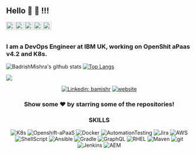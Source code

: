 ## Hello 👋 👋 !!!

<a href="https://twitter.com/bamishr">
  <img align="left" alt="Pawan's Twitter" width="22px" src="https://cdn.jsdelivr.net/npm/simple-icons@v3/icons/twitter.svg" />
</a>
<a href="https://linkedin.com/in/badrish-kumar-29a594b2">
  <img align="left" alt="Pawan's Linkdein" width="22px" src="https://cdn.jsdelivr.net/npm/simple-icons@v3/icons/linkedin.svg" />
</a>
<a href="https://github.com/bamishr">
  <img align="left" alt="Pawan's Github" width="22px" src="https://cdn.jsdelivr.net/npm/simple-icons@v3/icons/github.svg" />
</a>
<a href="https://t.me/badrishmishra">
  <img align="left" alt="Pawan's Telegram" width="22px" src="https://cdn.jsdelivr.net/npm/simple-icons@v3/icons/telegram.svg" />
</a>
<a href="https://www.facebook.com/badrish.mishra.5/">
  <img align="left" alt="Pawan's Facebook" width="22px" src="https://cdn.jsdelivr.net/npm/simple-icons@v3/icons/facebook.svg" />
</a>
<br/>
<br/>

### I am a DevOps Engineer at IBM UK, working on OpenShit aPaas v4.2 and K8s.

![BadrishMishra's github stats](https://github-readme-stats.vercel.app/api?username=bamishr&show_icons=true&count_private=true&theme=radical)
[![Top Langs](https://github-readme-stats.vercel.app/api/top-langs/?username=bamishr&count_private=true&layout=compact&theme=radical)](https://github.com/anuraghazra/github-readme-stats)

![](https://komarev.com/ghpvc/?username=bamishr)

<div align="center">
  
[![Linkedin: bamishr](https://img.shields.io/badge/-badrishmishra-blue?style=flat-square&logo=Linkedin&logoColor=white&link=https://www.linkedin.com/in/bamishr/)](https://www.linkedin.com/in/bamishr/)
[![website](https://img.shields.io/badge/PortfolioWebsite-bamishr.github.io-2648ff?style=flat-square&logo=google-chrome)](https://bamishr.github.io/)

### Show some ❤️ by starring some of the repositories!


<h3>SKILLS</h3>
<p>
  <img alt="K8s" src="https://img.shields.io/badge/-kubernetes-45b8d8?style=flat-square&logo=react&logoColor=white" />
  <img alt="Openshift-aPaaS" src="https://img.shields.io/badge/-Openshift aPaaS v4.2-8DD6F9?style=flat-square&logo=webpack&logoColor=white" /> 
  <img alt="Docker" src="https://img.shields.io/badge/-Docker-46a2f1?style=flat-square&logo=docker&logoColor=white" />
  <img alt="AutomationTesting" src="https://img.shields.io/badge/-AutomationTesting-2088FF?style=flat-square&logo=github-actions&logoColor=white" />
  <img alt="Jira" src="https://img.shields.io/badge/-Atllasian Jira-1a73e8?style=flat-square&logo=google-cloud&logoColor=white" />
  <img alt="AWS" src="https://img.shields.io/badge/-AWS-007ACC?style=flat-square&logo=typescript&logoColor=white" />
  <img alt="ShellScript" src="https://img.shields.io/badge/-ShellScript-5849BE?style=flat-square&logo=insomnia&logoColor=white" />
    <img alt="Ansible" src="https://img.shields.io/badge/-Ansible-430098?style=flat-square&logo=heroku&logoColor=white" />
  <img alt="Gradle" src="https://img.shields.io/badge/-Gradle-764ABC?style=flat-square&logo=redux&logoColor=white" />
  <img alt="GraphQL" src="https://img.shields.io/badge/-GraphQL-E10098?style=flat-square&logo=graphql&logoColor=white" />
  <img alt="RHEL" src="https://img.shields.io/badge/-RHEL-CC6699?style=flat-square&logo=sass&logoColor=white" />
  <img alt="Maven" src="https://img.shields.io/badge/-Maven-db7092?style=flat-square&logo=styled-components&logoColor=white" />
  <img alt="git" src="https://img.shields.io/badge/-Git-F05032?style=flat-square&logo=git&logoColor=white" />
  <img alt="Jenkins" src="https://img.shields.io/badge/-Jenkins-ea2845?style=flat-square&logo=nestjs&logoColor=white" />
  <img alt="AEM" src="https://img.shields.io/badge/-AEM-DD0031?style=flat-square&logo=angular&logoColor=white" />
</p>
</div>
